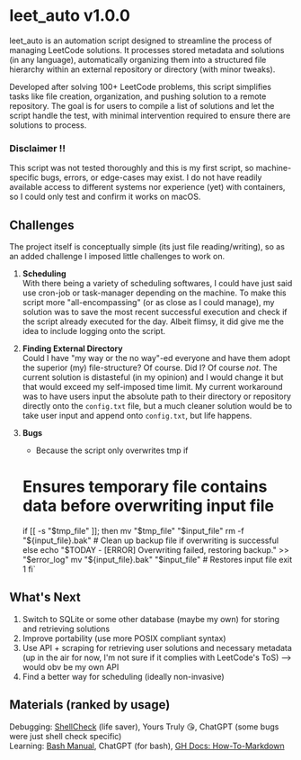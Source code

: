 # leet_auto v1.0.0
leet_auto is an automation script designed to streamline the process of managing LeetCode solutions. It processes stored metadata and solutions (in any language), automatically organizing them into a structured file hierarchy within an external repository or directory (with minor tweaks).  

Developed after solving 100+ LeetCode problems, this script simplifies tasks like file creation, organization, and pushing solution to a remote repository. The goal is for users to compile a list of solutions and let the script handle the test, with minimal intervention required to ensure there are solutions to process.  

### **Disclaimer !!**  
This script was not tested thoroughly and this is my first script, so machine-specific bugs, errors, or edge-cases may exist. I do not have readily available access to different systems nor experience (yet) with containers, so I could only test and confirm it works on macOS.

## Challenges
The project itself is conceptually simple (its just file reading/writing), so as an added challenge I imposed little challenges to work on.  
1. **Scheduling**  
With there being a variety of scheduling softwares, I could have just said use cron-job or task-manager depending on the machine. To make this script more "all-encompassing" (or as close as I could manage), my solution was to save the most recent successful execution and check if the script already executed for the day. Albeit flimsy, it did give me the idea to include logging onto the script.

2. **Finding External Directory**  
Could I have "my way or the no way"-ed everyone and have them adopt the superior (my) file-structure? Of course. Did I? Of course *not*. The current solution is distasteful (in my opinion) and I would change it but that would exceed my self-imposed time limit. My current workaround was to have users input the absolute path to their directory or repository directly onto the `config.txt` file, but a much cleaner solution would be to take user input and append onto `config.txt`, but life happens.  

3. **Bugs**  
    - Because the script only overwrites tmp if 


	# Ensures temporary file contains data before overwriting input file
	if [[ -s "$tmp_file" ]]; then
		mv "$tmp_file" "$input_file"
		rm -f "${input_file}.bak" # Clean up backup file if overwriting is successful
	else
		echo "$TODAY - [ERROR] Overwriting failed, restoring backup." >> "$error_log"
		mv "${input_file}.bak" "$input_file" # Restores input file
		exit 1
	fi`
## What's Next
1. Switch to SQLite or some other database (maybe my own) for storing and retrieving solutions  
2. Improve portability (use more POSIX compliant syntax)  
3. Use API + scraping for retrieving user solutions and necessary metadata (up in the air for now, I'm not sure if it complies with LeetCode's ToS) --> would obv be my own API
4. Find a better way for scheduling (ideally non-invasive)

## Materials (ranked by usage)
Debugging: <a href=https://www.shellcheck.net>ShellCheck</a> (life saver), Yours Truly 😘, ChatGPT (some bugs were just shell check specific)  
Learning: <a href="https://www.gnu.org/software/bash/manual/bash.html">Bash Manual</a>, ChatGPT (for bash), <a href="https://docs.github.com/en/get-started/writing-on-github/getting-started-with-writing-and-formatting-on-github/basic-writing-and-formatting-syntax#using-emojis">GH Docs: How-To-Markdown</a>